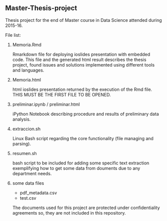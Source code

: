 ## Master-Thesis-project

Thesis project for the end of Master course in Data Science attended during 2015-16.

File list:

1. Memoria.Rmd

	Rmarkdown file for deploying ioslides presentation with embedded code. This file and the generated html result describes the thesis project, found issues and solutions implemented using different tools and languages.

2. Memoria.html

	html ioslides presentation returned by the execution of the Rmd file. THIS MUST BE THE FIRST FILE TO BE OPENED.

3. preliminar.ipynb / preliminar.html

	iPython Notebook describing procedure and results of preliminary data analysis. 
	
4. extraccion.sh
	
	Linux Bash script regarding the core functionality (file managing and parsing).

4. resumen.sh

	bash script to be included for adding some specific text extraction exemplifying how to get some data from douments due to any department needs.

5. some data files

	- pdf_metadata.csv
	- test.csv
	

	The documents used for this project are protected under confidentiality agreements so, they are not included in this repository.

